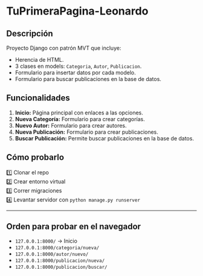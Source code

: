 # TuPrimeraPagina-Leonardo

## Descripción
Proyecto Django con patrón MVT que incluye:
- Herencia de HTML.
- 3 clases en models: `Categoria`, `Autor`, `Publicacion`.
- Formulario para insertar datos por cada modelo.
- Formulario para buscar publicaciones en la base de datos.

## Funcionalidades
1. **Inicio:** Página principal con enlaces a las opciones.
2. **Nueva Categoría:** Formulario para crear categorías.
3. **Nuevo Autor:** Formulario para crear autores.
4. **Nueva Publicación:** Formulario para crear publicaciones.
5. **Buscar Publicación:** Permite buscar publicaciones en la base de datos.

## Cómo probarlo
1️⃣ Clonar el repo  
2️⃣ Crear entorno virtual  
3️⃣ Correr migraciones  
4️⃣ Levantar servidor con `python manage.py runserver`

---

## Orden para probar en el navegador
- `127.0.0.1:8000/` → Inicio  
- `127.0.0.1:8000/categoria/nueva/`  
- `127.0.0.1:8000/autor/nuevo/`  
- `127.0.0.1:8000/publicacion/nueva/`  
- `127.0.0.1:8000/publicacion/buscar/`
